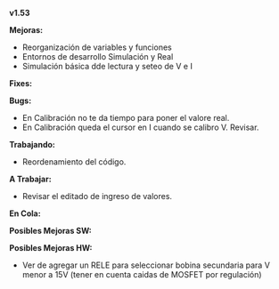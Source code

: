 **v1.53**

**Mejoras:**
- Reorganización de variables y funciones
- Entornos de desarrollo Simulación y Real
- Simulación básica dde lectura y seteo de V e I

**Fixes:**

**Bugs:**
- En Calibración no te da tiempo para poner el valore real.
- En Calibración queda el cursor en I cuando se calibro V. Revisar.

**Trabajando:**
- Reordenamiento del código.

**A Trabajar:**
- Revisar el editado de ingreso de valores.

**En Cola:**

**Posibles Mejoras SW:**

**Posibles Mejoras HW:**
- Ver de agregar un RELE para seleccionar bobina secundaria para V menor a 15V (tener en cuenta caidas de MOSFET por regulación)
